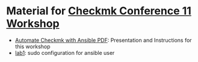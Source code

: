 # Material for [Checkmk Conference 11 Workshop](https://conference.checkmk.com/workshops)

* [Automate Checkmk with Ansible PDF](Automate_Checkmk_with_Ansible.pdf): Presentation and Instructions for this workshop
* [lab1](lab1/etc/sudoers.d): sudo configuration for ansible user
